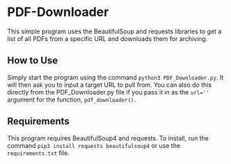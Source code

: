 # PDF-Downloader
This simple program uses the BeautifulSoup and requests libraries to get a list of all PDFs from a specific URL and downloads them for archiving.

## How to Use
Simply start the program using the command `python3 PDF_Downloader.py`. It will then ask you to input a target URL to pull from. You can also do this directly from the PDF_Downloader.py file if you pass it in as the `url=''` argument for the function, `pdf_downloader()`.

## Requirements
This program requires BeautifulSoup4 and requests. To install, run the command `pip3 install requests beautifulsoup4` or use the `requirements.txt` file.
